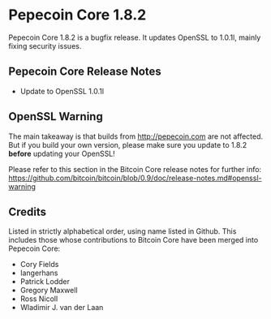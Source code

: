 # Pepecoin Core 1.8.2

Pepecoin Core 1.8.2 is a bugfix release. It updates OpenSSL to 1.0.1l, mainly fixing security issues.

## Pepecoin Core Release Notes

* Update to OpenSSL 1.0.1l


## OpenSSL Warning

The main takeaway is that builds from http://pepecoin.com are not affected. But if you build your own version,
please make sure you update to 1.8.2 **before** updating your OpenSSL!

Please refer to this section in the Bitcoin Core release notes for further info: https://github.com/bitcoin/bitcoin/blob/0.9/doc/release-notes.md#openssl-warning


## Credits

Listed in strictly alphabetical order, using name listed in Github. This
includes those whose contributions to Bitcoin Core have been merged
into Pepecoin Core:

* Cory Fields
* langerhans
* Patrick Lodder
* Gregory Maxwell
* Ross Nicoll
* Wladimir J. van der Laan
